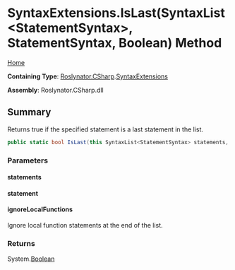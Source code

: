 <a name="_Top"></a>

# SyntaxExtensions\.IsLast\(SyntaxList\<StatementSyntax>, StatementSyntax, Boolean\) Method

[Home](../../../../README.md#_Top)

**Containing Type**: [Roslynator.CSharp](../../README.md#_Top)\.[SyntaxExtensions](../README.md#_Top)

**Assembly**: Roslynator\.CSharp\.dll

## Summary

Returns true if the specified statement is a last statement in the list\.

```csharp
public static bool IsLast(this SyntaxList<StatementSyntax> statements, StatementSyntax statement, bool ignoreLocalFunctions)
```

### Parameters

#### statements

#### statement

#### ignoreLocalFunctions

Ignore local function statements at the end of the list\.

### Returns

System\.[Boolean](https://docs.microsoft.com/en-us/dotnet/api/system.boolean)

